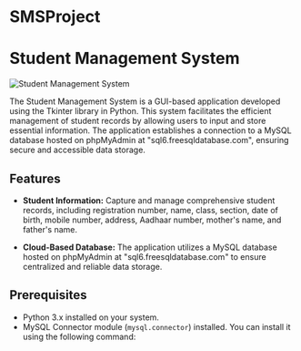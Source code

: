 # SMSProject
# Student Management System

![Student Management System](screenshot.png)

The Student Management System is a GUI-based application developed using the Tkinter library in Python. This system facilitates the efficient management of student records by allowing users to input and store essential information. The application establishes a connection to a MySQL database hosted on phpMyAdmin at "sql6.freesqldatabase.com", ensuring secure and accessible data storage.

## Features

- **Student Information:** Capture and manage comprehensive student records, including registration number, name, class, section, date of birth, mobile number, address, Aadhaar number, mother's name, and father's name.

- **Cloud-Based Database:** The application utilizes a MySQL database hosted on phpMyAdmin at "sql6.freesqldatabase.com" to ensure centralized and reliable data storage.

## Prerequisites

- Python 3.x installed on your system.
- MySQL Connector module (`mysql.connector`) installed. You can install it using the following command:
